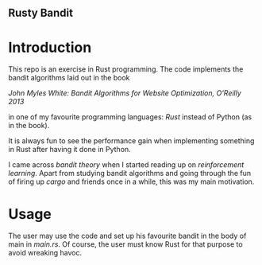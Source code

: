 ## Rusty Bandit

# Introduction

This repo is an exercise in Rust programming. The code implements the 
bandit algorithms laid out in the book

*John Myles White: Bandit Algorithms for Website Optimization, O'Reilly 2013*

in one of my favourite programming languages: *Rust* instead of Python (as in the book).

It is always fun to see the performance gain when implementing something in Rust after
having it done in Python.

I came across *bandit theory* when I started reading up on *reinforcement learning*.
Apart from studying bandit algorithms and going through the fun of firing up *cargo* 
and friends once in a while, this was my main motivation.

# Usage

The user may use the code and set up his favourite bandit in the body of main in *main.rs*. 
Of course, the user must know Rust for that purpose to avoid wreaking havoc.
